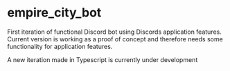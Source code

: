 # empire_city_bot

First iteration of functional Discord bot using Discords application features. 
Current version is working as a proof of concept and therefore needs some functionality for application features.

A new iteration made in Typescript is currently under development
